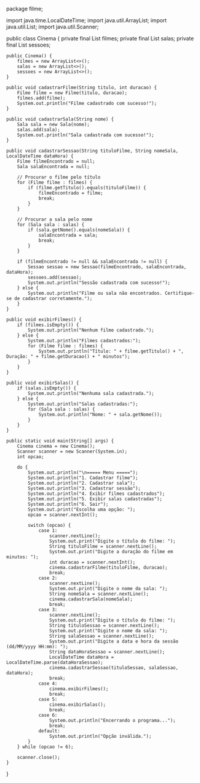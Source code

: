 
package filme;

import java.time.LocalDateTime;
import java.util.ArrayList;
import java.util.List;
import java.util.Scanner;

public class Cinema {
    private final List<Filme> filmes;
    private final List<Sala> salas;
    private final List<Sessao> sessoes;

    public Cinema() {
        filmes = new ArrayList<>();
        salas = new ArrayList<>();
        sessoes = new ArrayList<>();
    }

    public void cadastrarFilme(String titulo, int duracao) {
        Filme filme = new Filme(titulo, duracao);
        filmes.add(filme);
        System.out.println("Filme cadastrado com sucesso!");
    }

    public void cadastrarSala(String nome) {
        Sala sala = new Sala(nome);
        salas.add(sala);
        System.out.println("Sala cadastrada com sucesso!");
    }

    public void cadastrarSessao(String tituloFilme, String nomeSala, LocalDateTime dataHora) {
        Filme filmeEncontrado = null;
        Sala salaEncontrada = null;

        // Procurar o filme pelo título
        for (Filme filme : filmes) {
            if (filme.getTitulo().equals(tituloFilme)) {
                filmeEncontrado = filme;
                break;
            }
        }

        // Procurar a sala pelo nome
        for (Sala sala : salas) {
            if (sala.getNome().equals(nomeSala)) {
                salaEncontrada = sala;
                break;
            }
        }

        if (filmeEncontrado != null && salaEncontrada != null) {            
            Sessao sessao = new Sessao(filmeEncontrado, salaEncontrada, dataHora);
            sessoes.add(sessao);
            System.out.println("Sessão cadastrada com sucesso!");
        } else {
            System.out.println("Filme ou sala não encontrados. Certifique-se de cadastrar corretamente.");
        }
    }

    public void exibirFilmes() {
        if (filmes.isEmpty()) {
            System.out.println("Nenhum filme cadastrado.");
        } else {
            System.out.println("Filmes cadastrados:");
            for (Filme filme : filmes) {
                System.out.println("Título: " + filme.getTitulo() + ", Duração: " + filme.getDuracao() + " minutos");
            }
        }
    }

    public void exibirSalas() {
        if (salas.isEmpty()) {
            System.out.println("Nenhuma sala cadastrada.");
        } else {
            System.out.println("Salas cadastradas:");
            for (Sala sala : salas) {
                System.out.println("Nome: " + sala.getNome());
            }
        }
    }

    public static void main(String[] args) {
        Cinema cinema = new Cinema();
        Scanner scanner = new Scanner(System.in);
        int opcao;

        do {
            System.out.println("\n===== Menu =====");
            System.out.println("1. Cadastrar filme");
            System.out.println("2. Cadastrar sala");
            System.out.println("3. Cadastrar sessão");
            System.out.println("4. Exibir filmes cadastrados");
            System.out.println("5. Exibir salas cadastradas");
            System.out.println("6. Sair");
            System.out.print("Escolha uma opção: ");
            opcao = scanner.nextInt();

            switch (opcao) {
                case 1:
                    scanner.nextLine();
                    System.out.print("Digite o título do filme: ");
                    String tituloFilme = scanner.nextLine();
                    System.out.print("Digite a duração do filme em minutos: ");
                    int duracao = scanner.nextInt();
                    cinema.cadastrarFilme(tituloFilme, duracao);
                    break;
                case 2:
                    scanner.nextLine();
                    System.out.print("Digite o nome da sala: ");
                    String nomeSala = scanner.nextLine();
                    cinema.cadastrarSala(nomeSala);
                    break;
                case 3:
                    scanner.nextLine();
                    System.out.print("Digite o título do filme: ");
                    String tituloSessao = scanner.nextLine();
                    System.out.print("Digite o nome da sala: ");
                    String salaSessao = scanner.nextLine();
                    System.out.print("Digite a data e hora da sessão (dd/MM/yyyy HH:mm): ");
                    String dataHoraSessao = scanner.nextLine();
                    LocalDateTime dataHora = LocalDateTime.parse(dataHoraSessao);
                    cinema.cadastrarSessao(tituloSessao, salaSessao, dataHora);
                    break;
                case 4:
                    cinema.exibirFilmes();
                    break;
                case 5:
                    cinema.exibirSalas();
                    break;
                case 6:
                    System.out.println("Encerrando o programa...");
                    break;
                default:
                    System.out.println("Opção inválida.");
            }
        } while (opcao != 6);

        scanner.close();
    }
}
